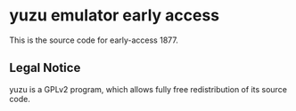 yuzu emulator early access
=============

This is the source code for early-access 1877.

## Legal Notice

yuzu is a GPLv2 program, which allows fully free redistribution of its source code.